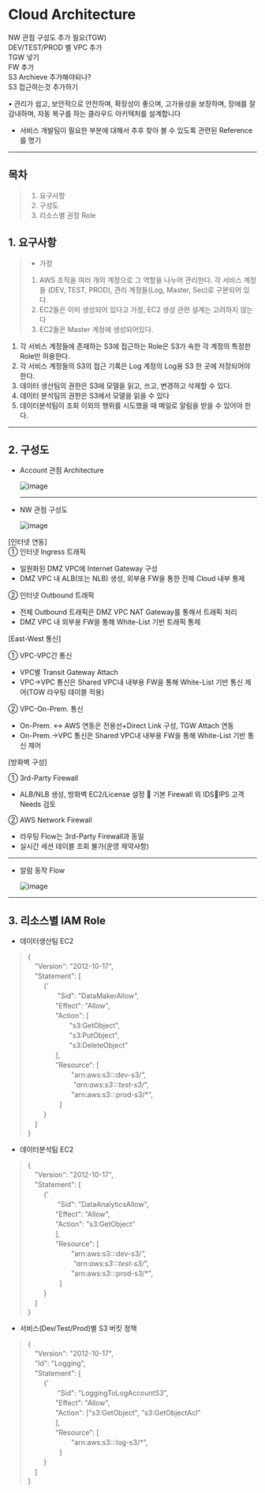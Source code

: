 # Cloud Architecture

NW 관점 구성도 추가 필요(TGW)  
DEV/TEST/PROD 별 VPC 추가  
TGW 넣기  
FW 추가  
S3 Archieve 추가해야되나?  
S3 접근하는것 추가하기
  
  •	관리가 쉽고, 보안적으로 안전하며, 확장성이 좋으며, 고가용성을 보장하며, 장애를 잘 감내하며, 자동 복구를 하는 클라우드 아키텍처를 설계합니다  
  
  * 서비스 개발팀이 필요한 부분에 대해서 추후 찾아 볼 수 있도록 관련된 Reference를 명기
  
----------------------

## 목차

>1. 요구사항
>2. 구성도
>3. 리소스별 권장 Role



## 1. 요구사항

>* 가정
>  1.	AWS 조직을 여러 개의 계정으로 그 역할을 나누어 관리한다. 각 서비스 계정들 (DEV, TEST, PROD), 관리 계정들(Log, Master, Sec)로 구분되어 있다.
>  2.	EC2들은 이미 생성되어 있다고 가정, EC2 생성 관련 설계는 고려하지 않는다
>  3.	EC2들은 Master 계정에 생성되어있다.



1. 각 서비스 계정들에 존재하는 S3에 접근하는 Role은 S3가 속한 각 계정의 특정한 Role만 허용한다.
2. 각 서비스 계정들의 S3의 접근 기록은 Log 계정의 Log용 S3 한 곳에 저장되어야 한다.
3. 데이터 생산팀의 권한은 S3에 모델을 읽고, 쓰고, 변경하고 삭제할 수 있다.
4. 데이터 분석팀의 권한은 S3에서 모델을 읽을 수 있다
5. 데이터분석팀이 조회 이외의 행위를 시도했을 때 메일로 알림을 받을 수 있어야 한다.

----------------------

## 2. 구성도

* Account 관점 Architecture



  ![image](https://user-images.githubusercontent.com/11408378/159255440-b8e81423-4a97-4bba-818c-fb37c0e57c9d.png)
  
  
   ----------------------  
  
  
 * NW 관점 구성도




   ![image](https://user-images.githubusercontent.com/11408378/159658406-a4a470b0-8b06-4094-9eda-8299985c07c7.png)  
   
[인터넷 연동]   
① 인터넷 Ingress 트래픽  
  - 일원화된 DMZ VPC에 Internet Gateway 구성
  - DMZ VPC 내 ALB(또는 NLB) 생성, 외부용 
       FW을 통한 전체 Cloud 내부 통제  
         
② 인터넷 Outbound 트래픽  
  - 전체 Outbound 트래픽은 DMZ VPC NAT Gateway를 통해서 트래픽 처리     
  - DMZ VPC 내 외부용 FW을 통해 White-List 기반 트래픽 통제
       
[East-West 통신]  

① VPC-VPC간 통신    
  - VPC별 Transit Gateway Attach  
  - VPC→VPC 통신은 Shared VPC내 내부용 FW을 통해 White-List 기반 통신 제어(TGW 라우팅 테이블 적용)  


② VPC-On-Prem. 통신  
  - On-Prem. <-> AWS 연동은 전용선+Direct Link 구성, TGW Attach 연동  
  - On-Prem.→VPC 통신은 Shared VPC내 내부용 FW을 통해 White-List 기반 통신 제어


[방화벽 구성]  

① 3rd-Party Firewall  
  - ALB/NLB 생성, 방화벽 EC2/License 설정
      기본 Firewall 외 IDSIPS 고객 Needs 검토  
  
② AWS Network Firewall  
   - 라우팅 Flow는 3rd-Party Firewall과 동일
   - 실시간 세션 테이블 조회 불가(운영 제약사항)  
  
  ----------------------  

* 알람 동작 Flow


  ![image](https://user-images.githubusercontent.com/11408378/159668870-c35c6ac5-0018-49d7-8057-71d52c58bc62.png)  
  
----------------------  

## 3. 리소스별 IAM Role

* 데이터생산팀 EC2
>{  
    　"Version": "2012-10-17",  
    　"Statement": [  
       　　 {'  
           　　　　 "Sid": "DataMakerAllow",  
            　　　　"Effect": "Allow",  
            　　　　"Action": [  
		　　　　　　"s3:GetObject",  
		　　　　　　"s3:PutObject",  
		　　　　　　"s3:DeleteObject"  
	  　　　　],  
    　　　　"Resource": [  
		    　　　　　　    "arn:aws:s3:::dev-s3/*",  
	       　　 　　	　　"arn:aws:s3:::test-s3/*",  
	        　　	　　　　"arn:aws:s3:::prod-s3/*",  
	　　 　　 ]  
       　　 }  
    　]  
}  

* 데이터분석팀 EC2
>{  
    　"Version": "2012-10-17",  
    　"Statement": [  
       　　 {'  
           　　　　 "Sid": "DataAnalyticsAllow",  
            　　　　"Effect": "Allow",  
            　　　　"Action": "s3:GetObject"  
	  　　　　],  
    　　　　"Resource": [  
		    　　　　　　    "arn:aws:s3:::dev-s3/*",  
	       　　 　　	　　"arn:aws:s3:::test-s3/*",  
	        　　	　　　　"arn:aws:s3:::prod-s3/*",  
	　　 　　 ]  
       　　 }  
    　]  
}  

* 서비스(Dev/Test/Prod)별 S3 버킷 정책
>{  
    　"Version": "2012-10-17",  
    　"Id": "Logging",  
    　"Statement": [  
       　　 {'  
           　　　　 "Sid": "LoggingToLogAccountS3",  
            　　　　"Effect": "Allow",  
            　　　　"Action": ["s3:GetObject", "s3:GetObjectAcl"  
	  　　　　],  
    　　　　"Resource": [  
		    　　　　　　    "arn:aws:s3:::log-s3/*",  
	　　 　　 ]  
       　　 }  
    　]  
}  


